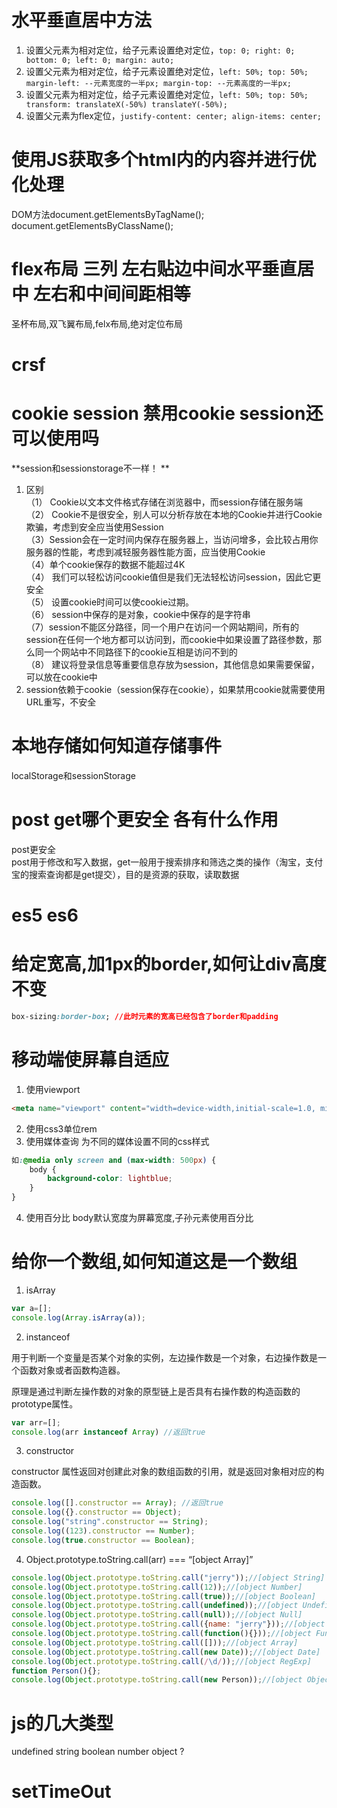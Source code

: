 # 水平垂直居中方法

1. 设置父元素为相对定位，给子元素设置绝对定位，`top: 0; right: 0; bottom: 0; left: 0; margin: auto;`
2. 设置父元素为相对定位，给子元素设置绝对定位，`left: 50%; top: 50%; margin-left: --元素宽度的一半px; margin-top: --元素高度的一半px;`
3. 设置父元素为相对定位，给子元素设置绝对定位，`left: 50%; top: 50%; transform: translateX(-50%) translateY(-50%);`
4. 设置父元素为flex定位，`justify-content: center; align-items: center;`

# 使用JS获取多个html内的内容并进行优化处理
DOM方法document.getElementsByTagName(); document.getElementsByClassName();

# flex布局 三列 左右贴边中间水平垂直居中 左右和中间间距相等
圣杯布局,双飞翼布局,felx布局,绝对定位布局

# crsf
# cookie session 禁用cookie session还可以使用吗
**session和sessionstorage不一样！  **
1. 区别  
（1） Cookie以文本文件格式存储在浏览器中，而session存储在服务端  
（2） Cookie不是很安全，别人可以分析存放在本地的Cookie并进行Cookie欺骗，考虑到安全应当使用Session  
（3）Session会在一定时间内保存在服务器上，当访问增多，会比较占用你服务器的性能，考虑到减轻服务器性能方面，应当使用Cookie  
（4）单个cookie保存的数据不能超过4K  
（4） 我们可以轻松访问cookie值但是我们无法轻松访问session，因此它更安全  
（5） 设置cookie时间可以使cookie过期。  
（6） session中保存的是对象，cookie中保存的是字符串  
（7）session不能区分路径，同一个用户在访问一个网站期间，所有的session在任何一个地方都可以访问到，而cookie中如果设置了路径参数，那么同一个网站中不同路径下的cookie互相是访问不到的  
（8） 建议将登录信息等重要信息存放为session，其他信息如果需要保留，可以放在cookie中  
2. session依赖于cookie（session保存在cookie），如果禁用cookie就需要使用URL重写，不安全

# 本地存储如何知道存储事件
localStorage和sessionStorage

# post get哪个更安全 各有什么作用
post更安全  
post用于修改和写入数据，get一般用于搜索排序和筛选之类的操作（淘宝，支付宝的搜索查询都是get提交），目的是资源的获取，读取数据  

# es5 es6
# 给定宽高,加1px的border,如何让div高度不变
```css
box-sizing:border-box; //此时元素的宽高已经包含了border和padding
```

# 移动端使屏幕自适应
1. 使用viewport

```html
<meta name="viewport" content="width=device-width,initial-scale=1.0, minimum-scale=1.0, maximum-scale=1.0, user-scalable=no"/>
```
2. 使用css3单位rem
3. 使用媒体查询
为不同的媒体设置不同的css样式

```css
如:@media only screen and (max-width: 500px) {
    body {
        background-color: lightblue;
    }
}
```
4. 使用百分比
body默认宽度为屏幕宽度,子孙元素使用百分比

# 给你一个数组,如何知道这是一个数组
1. isArray  

```JavaScript
var a=[];
console.log(Array.isArray(a));
```

2. instanceof  

  用于判断一个变量是否某个对象的实例，左边操作数是一个对象，右边操作数是一个函数对象或者函数构造器。  

  原理是通过判断左操作数的对象的原型链上是否具有右操作数的构造函数的prototype属性。

```JavaScript
var arr=[];
console.log(arr instanceof Array) //返回true
```

3. constructor  

  constructor 属性返回对创建此对象的数组函数的引用，就是返回对象相对应的构造函数。

```JavaScript
console.log([].constructor == Array); //返回true
console.log({}.constructor == Object);
console.log("string".constructor == String);
console.log((123).constructor == Number);
console.log(true.constructor == Boolean);
```

4. Object.prototype.toString.call(arr) === “[object Array]”

```JavaScript
console.log(Object.prototype.toString.call("jerry"));//[object String]
console.log(Object.prototype.toString.call(12));//[object Number]
console.log(Object.prototype.toString.call(true));//[object Boolean]
console.log(Object.prototype.toString.call(undefined));//[object Undefined]
console.log(Object.prototype.toString.call(null));//[object Null]
console.log(Object.prototype.toString.call({name: "jerry"}));//[object Object]
console.log(Object.prototype.toString.call(function(){}));//[object Function]
console.log(Object.prototype.toString.call([]));//[object Array]
console.log(Object.prototype.toString.call(new Date));//[object Date]
console.log(Object.prototype.toString.call(/\d/));//[object RegExp]
function Person(){};
console.log(Object.prototype.toString.call(new Person));//[object Object]
```
# js的几大类型
undefined  string  boolean  number object ?

# setTimeOut
